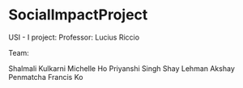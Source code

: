 # SocialImpactProject

USI - I project: Professor: Lucius Riccio

Team:

Shalmali Kulkarni
Michelle Ho
Priyanshi Singh
Shay Lehman
Akshay Penmatcha
Francis Ko
